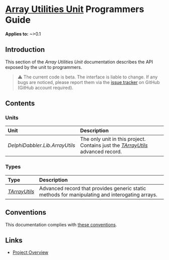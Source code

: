 # [Array Utilities Unit](../index.md) Programmers Guide

**Applies to:** ~>0.1

## Introduction

This section of the _Array Utilities Unit_ documentation describes the API exposed by the unit to programmers.

> ⚠️ The current code is beta. The interface is liable to change. If any bugs are noticed, please report them via the [issue tracker](https://github.com/ddablib/arrayutils/issues) on GitHub (GitHub account required).

## Contents

### Units

| Unit | Description |
|:-----|:------------|
| _DelphiDabbler.Lib.ArrayUtils_ | The only unit in this project. Contains just the [_TArrayUtils_](./API/TArrayUtils.md) advanced record. |

### Types

| Type | Description |
|:-----|:------------|
| [_TArrayUtils_](./API/TArrayUtils.md) | Advanced record that provides generic static methods for manipulating and interogating arrays. |

## Conventions

This documentation complies with [these conventions](../../common/conventions.md).

## Links

* [Project Overview](./Overview.md)
